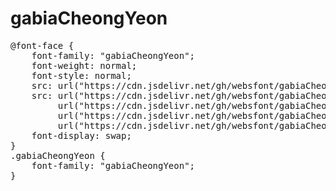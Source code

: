 # gabiaCheongYeon

<pre>
@font-face {
    font-family: "gabiaCheongYeon";
    font-weight: normal;
    font-style: normal;
    src: url("https://cdn.jsdelivr.net/gh/websfont/gabiaCheongYeon/gabiaCheongYeon.eot");
    src: url("https://cdn.jsdelivr.net/gh/websfont/gabiaCheongYeon/gabiaCheongYeon.eot?#iefix") format("embedded-opentype"),
         url("https://cdn.jsdelivr.net/gh/websfont/gabiaCheongYeon/gabiaCheongYeon.woff2") format("woff2"),
         url("https://cdn.jsdelivr.net/gh/websfont/gabiaCheongYeon/gabiaCheongYeon.woff") format("woff"),
         url("https://cdn.jsdelivr.net/gh/websfont/gabiaCheongYeon/gabiaCheongYeon.ttf") format("truetype");
    font-display: swap;
} 
.gabiaCheongYeon {
    font-family: "gabiaCheongYeon";
}
</pre>
